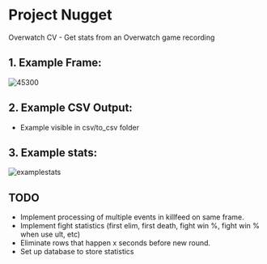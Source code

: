 # Project Nugget 
Overwatch CV - Get stats from an Overwatch game recording

## 1. Example Frame:
![45300](https://user-images.githubusercontent.com/47507106/57599121-88fe4a00-750a-11e9-9265-bb880f68e899.jpg)

## 2. Example CSV Output:
- Example visible in csv/to_csv folder

## 3. Example stats:
![examplestats](https://user-images.githubusercontent.com/47507106/57599467-9c5de500-750b-11e9-8130-c483474d84ea.PNG)

TODO
--------
- Implement processing of multiple events in killfeed on same frame.
- Implement fight statistics (first elim, first death, fight win %, fight win % when use ult, etc)
- Eliminate rows that happen x seconds before new round.
- Set up database to store statistics 
